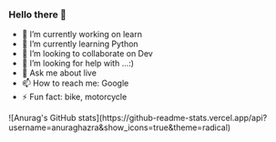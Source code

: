 ### Hello there 👋

- 🔭 I’m currently working on learn
- 🌱 I’m currently learning Python
- 👯 I’m looking to collaborate on Dev
- 🤔 I’m looking for help with ...:)
- 💬 Ask me about live
- 📫 How to reach me: Google
- ⚡ Fun fact: bike, motorcycle


<div>
![Anurag's GitHub stats](https://github-readme-stats.vercel.app/api?username=anuraghazra&show_icons=true&theme=radical)
</div>
